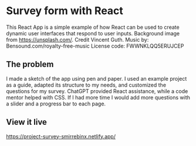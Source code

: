 # Survey form with React

This React App is a simple example of how React can be used to create dynamic user interfaces that respond to user inputs.
Background image from https://unsplash.com/. Credit Vincent Guth. 
Music by: Bensound.com/royalty-free-music License code: FWWNKLQQ5ERUJCEP


## The problem

I made a sketch of the app using pen and paper. I used an example project as a guide, adapted its structure to my needs, and customized the questions for my survey. ChatGPT provided React assistance, while a code mentor helped with CSS. If I had more time I would add more questions with a slider and a progress bar to each page. 

## View it live

https://project-survey-smirrebinx.netlify.app/
